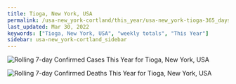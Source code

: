 ```yaml
---
title: Tioga, New York, USA
permalink: /usa-new_york-cortland/this_year/usa-new_york-tioga-365_days.html
last_updated: Mar 30, 2022
keywords: ["Tioga, New York, USA", "weekly totals", "This Year"]
sidebar: usa-new_york-cortland_sidebar
---
```


![Rolling 7-day Confirmed Cases This Year for Tioga, New York, USA](/covid_tracker/images/graphs/usa-new_york-tioga-rolling_7_days_confirmed-365_days_graph.png)

![Rolling 7-day Confirmed Deaths This Year for Tioga, New York, USA](/covid_tracker/images/graphs/usa-new_york-tioga-rolling_7_days_deaths-365_days_graph.png)
